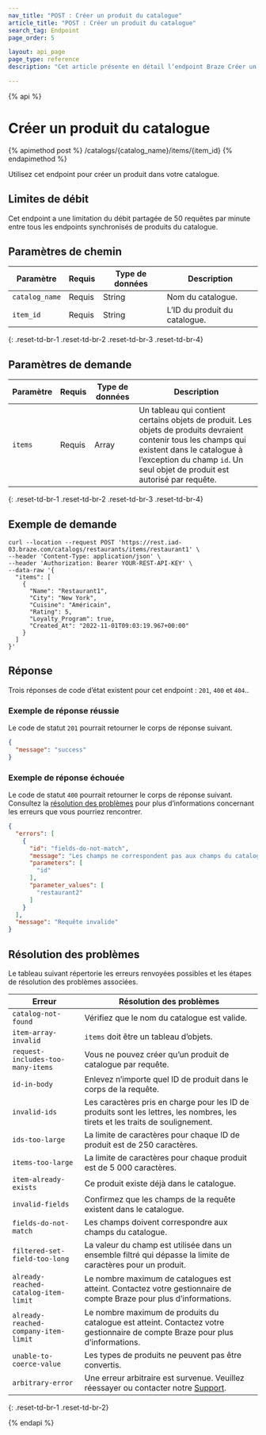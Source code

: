 ```yaml
---
nav_title: "POST : Créer un produit du catalogue"
article_title: "POST : Créer un produit du catalogue"
search_tag: Endpoint
page_order: 5

layout: api_page
page_type: reference
description: "Cet article présente en détail l’endpoint Braze Créer un produit du catalogue."

---
```

{% api %}
# Créer un produit du catalogue
{% apimethod post %}
/catalogs/{catalog_name}/items/{item_id}
{% endapimethod %}

Utilisez cet endpoint pour créer un produit dans votre catalogue.

## Limites de débit

Cet endpoint a une limitation du débit partagée de 50 requêtes par minute entre tous les endpoints synchronisés de produits du catalogue.

## Paramètres de chemin

| Paramètre | Requis | Type de données | Description |
|---|---|---|---|
| `catalog_name` | Requis | String | Nom du catalogue. |
| `item_id` | Requis | String | L’ID du produit du catalogue. |
{: .reset-td-br-1 .reset-td-br-2 .reset-td-br-3 .reset-td-br-4}

## Paramètres de demande

| Paramètre | Requis | Type de données | Description |
|---|---|---|---|
| `items` | Requis | Array | Un tableau qui contient certains objets de produit. Les objets de produits devraient contenir tous les champs qui existent dans le catalogue à l’exception du champ `id`. Un seul objet de produit est autorisé par requête. |
{: .reset-td-br-1 .reset-td-br-2 .reset-td-br-3 .reset-td-br-4}

## Exemple de demande

```
curl --location --request POST 'https://rest.iad-03.braze.com/catalogs/restaurants/items/restaurant1' \
--header 'Content-Type: application/json' \
--header 'Authorization: Bearer YOUR-REST-API-KEY' \
--data-raw '{
  "items": [
    {
      "Name": "Restaurant1",
      "City": "New York",
      "Cuisine": "Américain",
      "Rating": 5,
      "Loyalty_Program": true,
      "Created_At": "2022-11-01T09:03:19.967+00:00"
    }
  ]
}'
```

## Réponse

Trois réponses de code d’état existent pour cet endpoint : `201`, `400` et `404`..

### Exemple de réponse réussie

Le code de statut `201` pourrait retourner le corps de réponse suivant.

```json
{
  "message": "success"
}
```

### Exemple de réponse échouée

Le code de statut `400` pourrait retourner le corps de réponse suivant. Consultez la [résolution des problèmes](#troubleshooting) pour plus d’informations concernant les erreurs que vous pourriez rencontrer.

```json
{
  "errors": [
    {
      "id": "fields-do-not-match",
      "message": "Les champs ne correspondent pas aux champs du catalogue.",
      "parameters": [
        "id"
      ],
      "parameter_values": [
        "restaurant2"
      ]
    }
  ],
  "message": "Requête invalide"
}
```

## Résolution des problèmes

Le tableau suivant répertorie les erreurs renvoyées possibles et les étapes de résolution des problèmes associées.

| Erreur | Résolution des problèmes |
| --- | --- |
| `catalog-not-found` | Vérifiez que le nom du catalogue est valide. |
| `item-array-invalid` | `items` doit être un tableau d’objets. |
| `request-includes-too-many-items` | Vous ne pouvez créer qu’un produit de catalogue par requête. | 
| `id-in-body` | Enlevez n’importe quel ID de produit dans le corps de la requête. |
| `invalid-ids` | Les caractères pris en charge pour les ID de produits sont les lettres, les nombres, les tirets et les traits de soulignement. |
| `ids-too-large` | La limite de caractères pour chaque ID de produit est de 250 caractères. |
| `items-too-large` | La limite de caractères pour chaque produit est de 5 000 caractères. |
| `item-already-exists` | Ce produit existe déjà dans le catalogue. |
| `invalid-fields` | Confirmez que les champs de la requête existent dans le catalogue. |
| `fields-do-not-match` | Les champs doivent correspondre aux champs du catalogue. |
| `filtered-set-field-too-long` | La valeur du champ est utilisée dans un ensemble filtré qui dépasse la limite de caractères pour un produit. |
| `already-reached-catalog-item-limit` | Le nombre maximum de catalogues est atteint. Contactez votre gestionnaire de compte Braze pour plus d’informations. |
| `already-reached-company-item-limit` | Le nombre maximum de produits du catalogue est atteint. Contactez votre gestionnaire de compte Braze pour plus d’informations. | 
| `unable-to-coerce-value` | Les types de produits ne peuvent pas être convertis. |
| `arbitrary-error` | Une erreur arbitraire est survenue. Veuillez réessayer ou contacter notre [Support]({{site.baseurl}}/support_contact/). |
{: .reset-td-br-1 .reset-td-br-2}

{% endapi %}